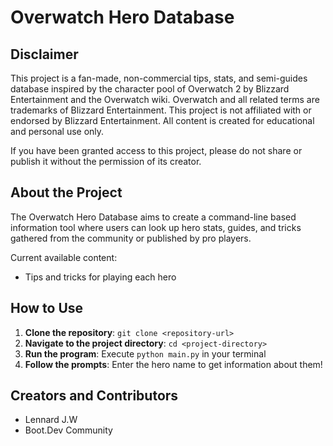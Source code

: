 # Overwatch Hero Database

## Disclaimer
This project is a fan-made, non-commercial tips, stats, and semi-guides database inspired by the character pool of Overwatch 2 by Blizzard Entertainment and the Overwatch wiki. Overwatch and all related terms are trademarks of Blizzard Entertainment. This project is not affiliated with or endorsed by Blizzard Entertainment. All content is created for educational and personal use only.

If you have been granted access to this project, please do not share or publish it without the permission of its creator.

## About the Project

The Overwatch Hero Database aims to create a command-line based information tool where users can look up hero stats, guides, and tricks gathered from the community or published by pro players.

Current available content:
- Tips and tricks for playing each hero

## How to Use

1. **Clone the repository**: `git clone <repository-url>`
2. **Navigate to the project directory**: `cd <project-directory>`
3. **Run the program**: Execute `python main.py` in your terminal
4. **Follow the prompts**: Enter the hero name to get information about them!

## Creators and Contributors
- Lennard J.W
- Boot.Dev Community